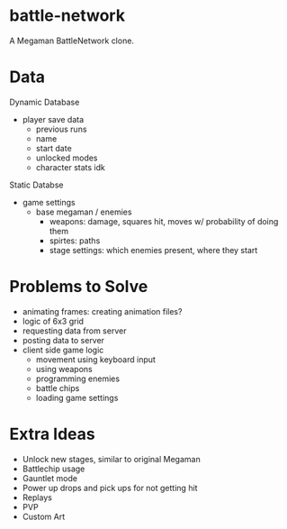 # battle-network
A Megaman BattleNetwork clone.

Data
===
Dynamic Database
- player save data
  - previous runs
  - name
  - start date
  - unlocked modes
  - character stats idk

Static Databse
- game settings
  - base megaman / enemies
    - weapons: damage, squares hit, moves w/ probability of doing them
    - spirtes: paths
    - stage settings: which enemies present, where they start

Problems to Solve
===
- animating frames: creating animation files?
- logic of 6x3 grid
- requesting data from server
- posting data to server
- client side game logic
  - movement using keyboard input
  - using weapons
  - programming enemies
  - battle chips
  - loading game settings


Extra Ideas
===
- Unlock new stages, similar to original Megaman
- Battlechip usage
- Gauntlet mode
- Power up drops and pick ups for not getting hit
- Replays
- PVP
- Custom Art
